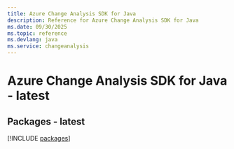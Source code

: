 ```yaml
---
title: Azure Change Analysis SDK for Java
description: Reference for Azure Change Analysis SDK for Java
ms.date: 09/30/2025
ms.topic: reference
ms.devlang: java
ms.service: changeanalysis
---
```

# Azure Change Analysis SDK for Java - latest
## Packages - latest
[!INCLUDE [packages](change-analysis-index.md)]
